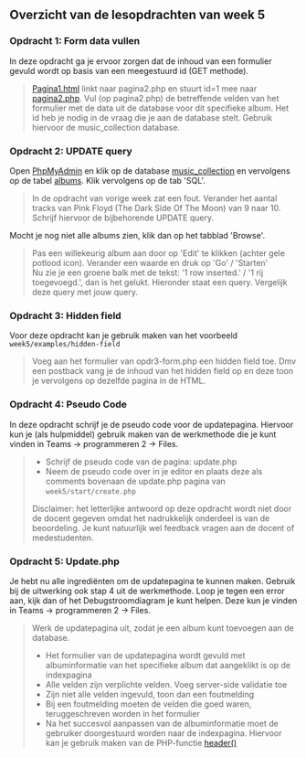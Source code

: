 Overzicht van de lesopdrachten van week 5
-----------------------------------------

### Opdracht 1: Form data vullen

In deze opdracht ga je ervoor zorgen dat de inhoud van een formulier gevuld wordt op basis van een meegestuurd id (GET methode).

> [Pagina1.html](exercises/opdr1-pagina1.html) linkt naar pagina2.php en stuurt id=1 mee naar [pagina2.php](exercises/opdr1-pagina2.php). Vul (op pagina2.php) de betreffende velden van het formulier met de data uit de database voor dit specifieke album. Het id heb je nodig in de vraag die je aan de database stelt. Gebruik hiervoor de music\_collection database.

### Opdracht 2: UPDATE query

Open [PhpMyAdmin](http://localhost/phpmyadmin/) en klik op de database [music\_collection](http://localhost/phpmyadmin/index.php?route=/database/sql&db=music_collection) en vervolgens op de tabel [albums](http://localhost/phpmyadmin/index.php?route=/table/sql&db=music_collection&table=albums). Klik vervolgens op de tab 'SQL'.

> In de opdracht van vorige week zat een fout. Verander het aantal tracks van Pink Floyd (The Dark Side Of The Moon) van 9 naar 10. Schrijf hiervoor de bijbehorende UPDATE query.

Mocht je nog niet alle albums zien, klik dan op het tabblad 'Browse'.

> Pas een willekeurig album aan door op 'Edit' te klikken (achter gele potlood icon). Verander een waarde en druk op 'Go' / 'Starten'  
> Nu zie je een groene balk met de tekst: '1 row inserted.' / '1 rij toegevoegd.', dan is het gelukt. Hieronder staat een query. Vergelijk deze query met jouw query.

### Opdracht 3: Hidden field

Voor deze opdracht kan je gebruik maken van het voorbeeld `week5/examples/hidden-field`

> Voeg aan het formulier van opdr3-form.php een hidden field toe. Dmv een postback vang je de inhoud van het hidden field op en deze toon je vervolgens op dezelfde pagina in de HTML.

### Opdracht 4: Pseudo Code

In deze opdracht schrijf je de pseudo code voor de updatepagina. Hiervoor kun je (als hulpmiddel) gebruik maken van de werkmethode die je kunt vinden in Teams -> programmeren 2 -> Files.

> *   Schrijf de pseudo code van de pagina: update.php
> *   Neem de pseudo code over in je editor en plaats deze als comments bovenaan de update.php pagina van `week5/start/create.php`
>
>
> Disclaimer: het letterlijke antwoord op deze opdracht wordt niet door de docent gegeven omdat het nadrukkelijk onderdeel is van de beoordeling. Je kunt natuurlijk wel feedback vragen aan de docent of medestudenten.

### Opdracht 5: Update.php

Je hebt nu alle ingrediënten om de updatepagina te kunnen maken. Gebruik bij de uitwerking ook stap 4 uit de werkmethode. Loop je tegen een error aan, kijk dan of het Debugstroomdiagram je kunt helpen. Deze kun je vinden in Teams -> programmeren 2 -> Files.

> Werk de updatepagina uit, zodat je een album kunt toevoegen aan de database.
>
> *   Het formulier van de updatepagina wordt gevuld met albuminformatie van het specifieke album dat aangeklikt is op de indexpagina
> *   Alle velden zijn verplichte velden. Voeg server-side validatie toe
> *   Zijn niet alle velden ingevuld, toon dan een foutmelding
> *   Bij een foutmelding moeten de velden die goed waren, teruggeschreven worden in het formulier
> *   Na het succesvol aanpassen van de albuminformatie moet de gebruiker doorgestuurd worden naar de indexpagina. Hiervoor kan je gebruik maken van de PHP-functie [header()](https://www.php.net/manual/en/function.header.php)